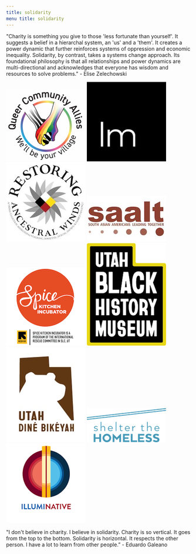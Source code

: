 ```yaml
---
title: solidarity  
menu title: solidarity
---
```


"Charity is something you give to those 'less fortunate than yourself'. It suggests a belief in a hierarchal system, 
an 'us' and a 'them'. It creates a power dynamic that further reinforces systems of oppression and economic inequality.
Solidarity, by contrast, takes a systems change approach. Its foundational philosophy is that all relationships and power dynamics are 
multi-directional and acknowledges that everyone has wisdom and resources to solve problems." - Elise Zelechowski

[![QueerCommunityAllies](/qcasmall.jpg)](https://queercommunityallies.org/donate)     [![LegacyMotion](/legmot.png)](https://www.legacymotion.org)     [![RestoringAncestralWinds](/restwinds.jpg)](https://restoringawcoalition.org)     [![SouthAsianAmericansLeadingTogether](/saalt.jpg)](https://saalt.org)     [![SpiceKitchenIncubator](/Spice-Kitchen-Logo.png)](https://spicekitchenincubator.org)     [![UtahBlackHistoryMuseum](/bhm.png)](https://www.blacklivesmatterutah.com/utah-black-history-museum.html)     [![UtahDineBikeyah](/UDB.jpg)](https://utahdinebikeyah.org)     [![UtahHomelessCoalition](/Shelter_logo.png)](https://homelessutah.org/coalition-end-homelessness/)     [![IllumiNative](/illuminative.png)](https://illuminatives.org)     


"I don't believe in charity. I believe in solidarity. Charity is so vertical. It goes from the top to the bottom. 
Solidarity is horizontal. It respects the other person. I have a lot to learn from other people.” - Eduardo Galeano
